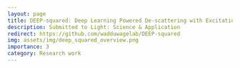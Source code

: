 ```yaml
---
layout: page
title: DEEP-squared: Deep Learning Powered De-scattering with Excitation Patterning
description: Submitted to Light: Science & Application
redirect: https://github.com/wadduwagelab/DEEP-squared
img: assets/img/deep_squared_overview.png
importance: 3
category: Research work
---
```

